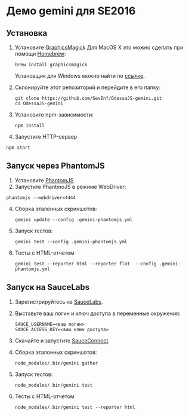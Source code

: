 # Демо gemini для SE2016

## Установка

1. Установите [GraphicsMagick](http://www.graphicsmagick.org/)
   Для MacOS X это можно сделать при помощи [Homebrew](http://brew.sh/):

   ```
   brew install graphicsmagick
   ```

   Установщик для Windows можно найти по [ccылке](http://sourceforge.net/projects/graphicsmagick/files/graphicsmagick-binaries/1.3.19/).

2. Склонируйте этот репозиторий и перейдите в его папку:

   ```
   git clone https://github.com/SevInf/OdessaJS-gemini.git
   cd OdessaJS-gemini
   ```

3. Установите npm-зависимости:
   
   ```
   npm install
   ```

4. Запустите HTTP-сервер

  ```
  npm start
  ```

## Запуск через PhantomJS

1. Установите [PhantomJS](http://phantomjs.org/).
2. Запустите PhantmoJS в режиме WebDriver:

```
phantomjs --webdriver=4444
```

4. Сборка эталонных скриншотов:

   ```
   gemini update --config .gemini-phantomjs.yml
   ```

5. Запуск тестов:

   ```
   gemini test --config .gemini-phantomjs.yml
   ```

6. Тесты с HTML-отчетом

   ```
   gemini test --reporter html --reporter flat  --config .gemini-phantomjs.yml
   ```

## Запуск на SauceLabs

1. Зарегистрируйтесь на [SauceLabs](http://saucelabs.com).
2. Выставьте ваш логин и ключ доступа в переменные окружения:

   ```
   SAUCE_USERNAME=<ваш логин>
   SAUCE_ACCESS_KEY=<ваш ключ доступа>
   ```
3. Скачайте и запустите [SauceConnect](https://docs.saucelabs.com/reference/sauce-connect/).
4. Сборка эталонных скриншотов:

   ```
   node_modules/.bin/gemini gather
   ```

5. Запуск тестов:

   ```
   node_modules/.bin/gemini test
   ```

6. Тесты с HTML-отчетом

   ```
   node_modules/.bin/gemini test --reporter html
   ```
